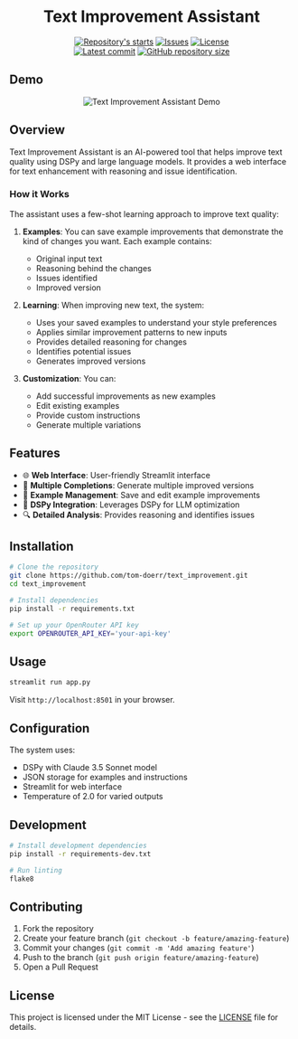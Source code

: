 <h1 align="center">Text Improvement Assistant</h1>

<p align="center">
    <a href="https://github.com/tom-doerr/text_improvement/stargazers"
        ><img
            src="https://img.shields.io/github/stars/tom-doerr/text_improvement?colorA=2c2837&colorB=c9cbff&style=for-the-badge&logo=starship"
            alt="Repository's starts"
    /></a>
    <a href="https://github.com/tom-doerr/text_improvement/issues"
        ><img
            src="https://img.shields.io/github/issues-raw/tom-doerr/text_improvement?colorA=2c2837&colorB=f2cdcd&style=for-the-badge&logo=starship"
            alt="Issues"
    /></a>
    <a href="https://github.com/tom-doerr/text_improvement/blob/main/LICENSE"
        ><img
            src="https://img.shields.io/github/license/tom-doerr/text_improvement?colorA=2c2837&colorB=b5e8e0&style=for-the-badge&logo=starship"
            alt="License"
    /><br />
    <a href="https://github.com/tom-doerr/text_improvement/commits/main"
        ><img
            src="https://img.shields.io/github/last-commit/tom-doerr/text_improvement/main?colorA=2c2837&colorB=ddb6f2&style=for-the-badge&logo=starship"
            alt="Latest commit"
    /></a>
    <a href="https://github.com/tom-doerr/text_improvement"
        ><img
            src="https://img.shields.io/github/repo-size/tom-doerr/text_improvement?colorA=2c2837&colorB=89DCEB&style=for-the-badge&logo=starship"
            alt="GitHub repository size"
    /></a>
</p>


## Demo

<p align="center">
  <img src="assets/demo.gif" alt="Text Improvement Assistant Demo">
</p>

## Overview

Text Improvement Assistant is an AI-powered tool that helps improve text quality using DSPy and large language models. It provides a web interface for text enhancement with reasoning and issue identification.

### How it Works

The assistant uses a few-shot learning approach to improve text quality:

1. **Examples**: You can save example improvements that demonstrate the kind of changes you want. Each example contains:
   - Original input text
   - Reasoning behind the changes
   - Issues identified
   - Improved version

2. **Learning**: When improving new text, the system:
   - Uses your saved examples to understand your style preferences
   - Applies similar improvement patterns to new inputs
   - Provides detailed reasoning for changes
   - Identifies potential issues
   - Generates improved versions

3. **Customization**: You can:
   - Add successful improvements as new examples
   - Edit existing examples
   - Provide custom instructions
   - Generate multiple variations

## Features

- 🌐 **Web Interface**: User-friendly Streamlit interface
- 🔄 **Multiple Completions**: Generate multiple improved versions
- 📝 **Example Management**: Save and edit example improvements
- 🤖 **DSPy Integration**: Leverages DSPy for LLM optimization
- 🔍 **Detailed Analysis**: Provides reasoning and identifies issues

## Installation

```bash
# Clone the repository
git clone https://github.com/tom-doerr/text_improvement.git
cd text_improvement

# Install dependencies
pip install -r requirements.txt

# Set up your OpenRouter API key
export OPENROUTER_API_KEY='your-api-key'
```

## Usage

```bash
streamlit run app.py
```

Visit `http://localhost:8501` in your browser.

## Configuration

The system uses:
- DSPy with Claude 3.5 Sonnet model
- JSON storage for examples and instructions
- Streamlit for web interface
- Temperature of 2.0 for varied outputs

## Development

```bash
# Install development dependencies
pip install -r requirements-dev.txt

# Run linting
flake8
```

## Contributing

1. Fork the repository
2. Create your feature branch (`git checkout -b feature/amazing-feature`)
3. Commit your changes (`git commit -m 'Add amazing feature'`)
4. Push to the branch (`git push origin feature/amazing-feature`)
5. Open a Pull Request

## License

This project is licensed under the MIT License - see the [LICENSE](LICENSE) file for details.
